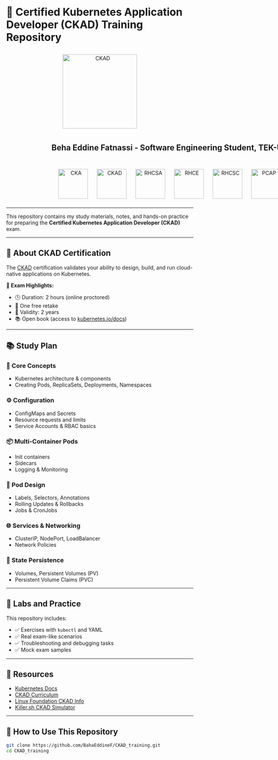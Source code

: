 # 📘 Certified Kubernetes Application Developer (CKAD) Training Repository

<div align="center">
  <img src="https://github.com/user-attachments/assets/50b4c20d-5515-4cab-b34a-87015efcc188" alt="CKAD" width="200" style="margin: 10px"/>
</div>

<div align="center" style="width: 880px; margin: auto;">
  <h2>Beha Eddine Fatnassi - Software Engineering Student, TEK-UP</h2>
  <br>

  <img src="https://github.com/user-attachments/assets/02c4eca5-255e-4506-8c3c-882296fad670" alt="CKA" width="80" style="margin: 10px"/>
  <img src="https://github.com/user-attachments/assets/36064e27-9c3f-4da3-8fab-5cb8c4511aba" alt="CKAD" width="80" style="margin: 10px"/>
  <img src="https://github.com/user-attachments/assets/8fa936be-abdc-4629-940f-936aabac63a3" alt="RHCSA" width="80" style="margin: 10px"/>
  <img src="https://github.com/user-attachments/assets/df8dbadd-00b9-4f2c-8f68-98d06123697b" alt="RHCE" width="80" style="margin: 10px"/>
  <img src="https://github.com/user-attachments/assets/d3b02dc6-877a-4cb9-afcf-128a207f9038" alt="RHCSC" width="80" style="margin: 10px"/>
  <img src="https://github.com/user-attachments/assets/f98a83b9-0874-4dec-8b9c-e0edd2f23784" alt="PCAP" width="80" style="margin: 10px"/>
</div>

---

This repository contains my study materials, notes, and hands-on practice for preparing the **Certified Kubernetes Application Developer (CKAD)** exam.

---

## 🎯 About CKAD Certification

The [CKAD](https://training.linuxfoundation.org/certification/certified-kubernetes-application-developer/) certification validates your ability to design, build, and run cloud-native applications on Kubernetes.

**📝 Exam Highlights:**
- 🕒 Duration: 2 hours (online proctored)
- 🔁 One free retake
- 📆 Validity: 2 years
- 📚 Open book (access to [kubernetes.io/docs](https://kubernetes.io/docs/home/))

---

## 📚 Study Plan

### 🧩 Core Concepts
- Kubernetes architecture & components
- Creating Pods, ReplicaSets, Deployments, Namespaces

### ⚙️ Configuration
- ConfigMaps and Secrets
- Resource requests and limits
- Service Accounts & RBAC basics

### 📦 Multi-Container Pods
- Init containers
- Sidecars
- Logging & Monitoring

### 🧠 Pod Design
- Labels, Selectors, Annotations
- Rolling Updates & Rollbacks
- Jobs & CronJobs

### 🌐 Services & Networking
- ClusterIP, NodePort, LoadBalancer
- Network Policies

### 💾 State Persistence
- Volumes, Persistent Volumes (PV)
- Persistent Volume Claims (PVC)

---

## 🧪 Labs and Practice

This repository includes:
- ✅ Exercises with `kubectl` and YAML
- ✅ Real exam-like scenarios
- ✅ Troubleshooting and debugging tasks
- ✅ Mock exam samples

---

## 🔗 Resources

- [Kubernetes Docs](https://kubernetes.io/docs/home/)
- [CKAD Curriculum](https://github.com/cncf/curriculum)
- [Linux Foundation CKAD Info](https://training.linuxfoundation.org/certification/certified-kubernetes-application-developer-ckad/)
- [Killer.sh CKAD Simulator](https://killer.sh/)

---

## 🚀 How to Use This Repository

```bash
git clone https://github.com/BahaEddineF/CKAD_training.git
cd CKAD_training

